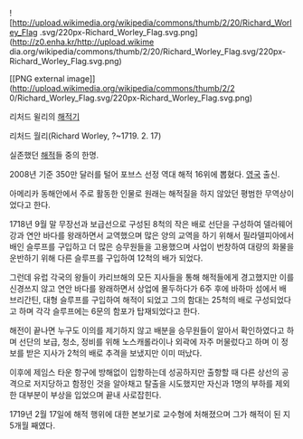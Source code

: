 ![http://upload.wikimedia.org/wikipedia/commons/thumb/2/20/Richard_Worley_Flag
.svg/220px-Richard_Worley_Flag.svg.png](http://z0.enha.kr/http://upload.wikime
dia.org/wikipedia/commons/thumb/2/20/Richard_Worley_Flag.svg/220px-
Richard_Worley_Flag.svg.png)

[[PNG external image]](http://upload.wikimedia.org/wikipedia/commons/thumb/2/2
0/Richard_Worley_Flag.svg/220px-Richard_Worley_Flag.svg.png)

  
리처드 윌리의 [해적기](%ED%95%B4%EC%A0%81%EA%B8%B0.md)

리처드 월리(Richard Worley, ?~1719. 2. 17)

실존했던 [해적](%ED%95%B4%EC%A0%81.md)들 중의 한명.

2008년 기준 350만 달러를 털어 포브스 선정 역대 해적 16위에 뽑혔다. [영국](%EC%98%81%EA%B5%AD.md) 출신.

아메리카 동해안에서 주로 활동한 인물로 원래는 해적질을 하지 않았던 평범한 무역상이었다고 한다.

1718년 9월 말 무장선과 보급선으로 구성된 8척의 작은 배로 선단을 구성하여 델라웨어 강과 연안 바다를 왕래하면서 교역했으며 많은 양의
교역을 하기 위해서 필라델피아에서 배인 슬루프를 구입하고 더 많은 승무원들을 고용했으며 사업이 번창하여 대량의 화물을 운반하기 위해 다른
슬루프를 구입하여 12척의 배가 되었다.

그런데 유럽 각국의 왕들이 카리브해의 모든 지사들을 통해 해적들에게 경고했지만 이를 신경쓰지 않고 연안 바다를 왕래하면서 상업에 몰두하다가
6주 후에 바하마 섬에서 배 브리간틴, 대형 슬루프를 구입하여 해적이 되었고 그의 함대는 25척의 배로 구성되었다고 하며 각각 슬루프에는
6문의 함포가 탑재되었다고 한다.

해전이 끝나면 누구도 이의를 제기하지 않고 배분을 승무원들이 알아서 확인하였다고 하며 선단의 보급, 청소, 정비를 위해 노스캐롤라이나 외곽에
자주 머물렀다고 하며 이 정보를 받은 지사가 2척의 배로 추격을 보냈지만 이미 떠났다.

이후에 제임스 타운 항구에 방해없이 입항하는데 성공하지만 출항할 때 다른 상선의 공격으로 저지당하고 함정인 것을 알아채고 탈출을 시도했지만
자신과 1명의 부하를 제외한 대부분이 부상을 입었으며 끝내 사로잡힌다.

1719년 2월 17일에 해적 행위에 대한 본보기로 교수형에 처해졌으며 그가 해적이 된 지 5개월 째였다.

